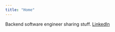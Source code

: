 ```yaml
---
title: "Home"
---
```


Backend software engineer sharing stuff. [LinkedIn](https://www.linkedin.com/in/robertdordai/)